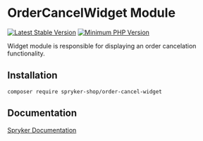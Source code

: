 # OrderCancelWidget Module
[![Latest Stable Version](https://poser.pugx.org/spryker-shop/order-cancel-widget/v/stable.svg)](https://packagist.org/packages/spryker-shop/order-cancel-widget)
[![Minimum PHP Version](https://img.shields.io/badge/php-%3E%3D%207.4-8892BF.svg)](https://php.net/)

Widget module is responsible for displaying an order cancelation functionality.

## Installation

```
composer require spryker-shop/order-cancel-widget
```

## Documentation

[Spryker Documentation](https://docs.spryker.com)
